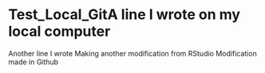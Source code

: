 # Test_Local_GitA line I wrote on my local computer
Another line I wrote
Making another modification from RStudio
Modification made in Github
